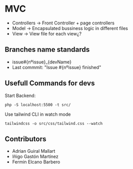 # MVC

- Controllers -> Front Controller + page controllers
- Model -> Encapsulated bussiness logic in different files
- View -> View file for each view¿?

## Branches name standards

- issue#{nºissue}\_{devName}
- Last commmit: "Issue #{nºissue} finished"

## Usefull Commands for devs

Start Backend:
````
php -S localhost:5500 -t src/
````

Use tailwind CLI in watch mode
````
tailwindcss -o src/css/tailwind.css --watch
````

## Contributors

- Adrian Guiral Mallart
- Iñigo Gastón Martínez
- Fermin Elcano Barbero
````
